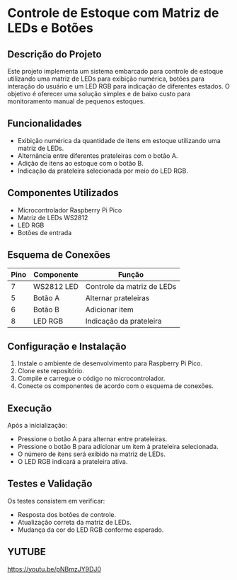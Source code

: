 # Controle de Estoque com Matriz de LEDs e Botões

## Descrição do Projeto
Este projeto implementa um sistema embarcado para controle de estoque utilizando uma matriz de LEDs para exibição numérica, botões para interação do usuário e um LED RGB para indicação de diferentes estados. O objetivo é oferecer uma solução simples e de baixo custo para monitoramento manual de pequenos estoques.

## Funcionalidades
- Exibição numérica da quantidade de itens em estoque utilizando uma matriz de LEDs.
- Alternância entre diferentes prateleiras com o botão A.
- Adição de itens ao estoque com o botão B.
- Indicação da prateleira selecionada por meio do LED RGB.

## Componentes Utilizados
- Microcontrolador Raspberry Pi Pico
- Matriz de LEDs WS2812
- LED RGB
- Botões de entrada

## Esquema de Conexões
| Pino | Componente   | Função                     |
|------|-------------|----------------------------|
| 7    | WS2812 LED  | Controle da matriz de LEDs |
| 5    | Botão A     | Alternar prateleiras       |
| 6    | Botão B     | Adicionar item             |
| 8    | LED RGB     | Indicação da prateleira    |

## Configuração e Instalação
1. Instale o ambiente de desenvolvimento para Raspberry Pi Pico.
2. Clone este repositório.
3. Compile e carregue o código no microcontrolador.
4. Conecte os componentes de acordo com o esquema de conexões.

## Execução
Após a inicialização:
- Pressione o botão A para alternar entre prateleiras.
- Pressione o botão B para adicionar um item à prateleira selecionada.
- O número de itens será exibido na matriz de LEDs.
- O LED RGB indicará a prateleira ativa.

## Testes e Validação
Os testes consistem em verificar:
- Resposta dos botões de controle.
- Atualização correta da matriz de LEDs.
- Mudança da cor do LED RGB conforme esperado.

## YUTUBE
https://youtu.be/pNBmzJY9DJ0
